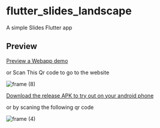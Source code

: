 # flutter_slides_landscape

A simple Slides Flutter app

## Preview

[Preview a Webapp demo](flutter-slides-landscape.codemagic.app) 

or Scan This Qr code to go to the website 

![frame (8)](https://user-images.githubusercontent.com/18642838/151189134-d8c20f06-c566-4196-bf80-030c0dd4e1d1.png)


[Download the release APK to try out on your android phone](https://install.appcenter.ms/users/momenamiin/apps/flutter_slides_landscape/distribution_groups/public) 

or by scaning the following qr code 

![frame (4)](https://user-images.githubusercontent.com/18642838/148647285-b204473b-29ce-4f53-b643-76c21ecc29f8.png)
